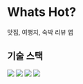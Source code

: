 # Whats Hot?

맛집, 여행지, 숙박 리뷰 앱

## 기술 스택

<img src="https://img.shields.io/badge/React-61DAFB?style=for-the-badge&logo=React&logoColor=black">
<img src="https://img.shields.io/badge/Tailwindcss-61DAFB?style=for-the-badge&logo=tailwindcss&logoColor=black">
<img src="https://img.shields.io/badge/React Router-CA4245?style=for-the-badge&logo=reactRouter&logoColor=black">
<img src="https://img.shields.io/badge/Vite-646CFF?style=for-the-badge&logo=vite&logoColor=black">

